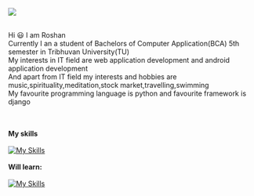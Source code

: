 ![](https://komarev.com/ghpvc/?username=Roshan2059)<br><br>

Hi 😃 I am Roshan<br>
Currently I an a student of Bachelors of Computer Application(BCA) 5th semester in Tribhuvan University(TU)<br>
My interests in IT field are web application development and android application development<br>
And apart from IT field my interests and hobbies are music,spirituality,meditation,stock market,travelling,swimming<br>
My favourite programming language is python and favourite framework is django

<br><br>
**My skills**<br><br>
[![My Skills](https://skillicons.dev/icons?i=html,css,js,jquery,bootstrap,php,mysql,postgres,c,java,figma,git,github&perline=7)](https://skillicons.dev)
<br><br>
**Will learn:**<br><br>
[![My Skills](https://skillicons.dev/icons?i=python,django,react,redux,tailwind,cs,docker)](https://skillicons.dev)
